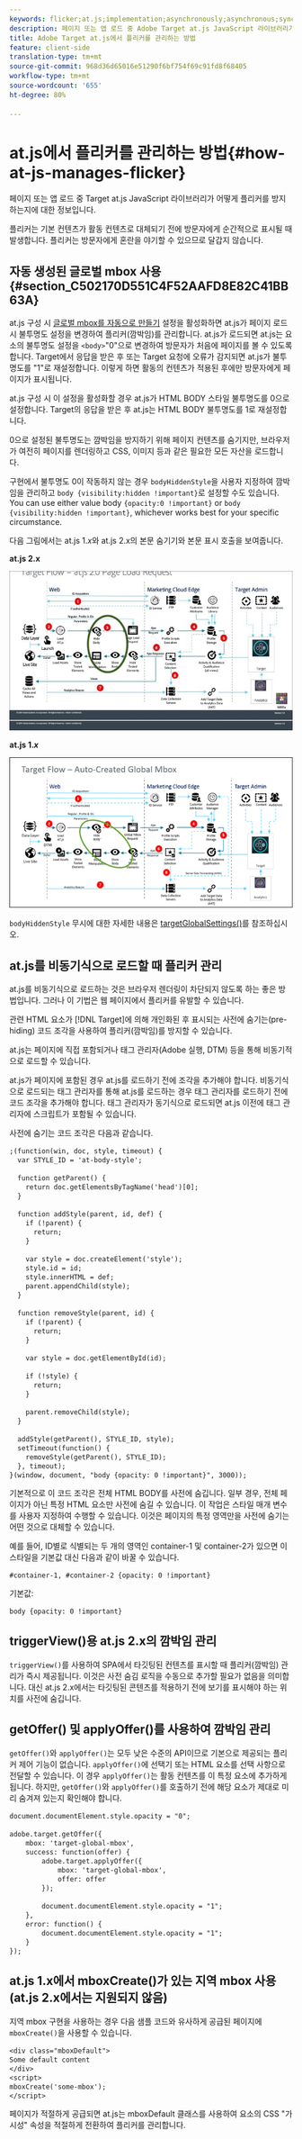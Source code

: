 ```yaml
---
keywords: flicker;at.js;implementation;asynchronously;asynchronous;synchronously;synchronous
description: 페이지 또는 앱 로드 중 Adobe Target at.js JavaScript 라이브러리가 어떻게 플리커를 방지하는지에 대한 정보입니다.
title: Adobe Target at.js에서 플리커를 관리하는 방법
feature: client-side
translation-type: tm+mt
source-git-commit: 968d36d65016e51290f6bf754f69c91fd8f68405
workflow-type: tm+mt
source-wordcount: '655'
ht-degree: 80%

---
```



# at.js에서 플리커를 관리하는 방법{#how-at-js-manages-flicker}

페이지 또는 앱 로드 중 Target at.js JavaScript 라이브러리가 어떻게 플리커를 방지하는지에 대한 정보입니다.

플리커는 기본 컨텐츠가 활동 컨텐츠로 대체되기 전에 방문자에게 순간적으로 표시될 때 발생합니다. 플리커는 방문자에게 혼란을 야기할 수 있으므로 달갑지 않습니다.

## 자동 생성된 글로벌 mbox 사용 {#section_C502170D551C4F52AAFD8E82C41BB63A}

at.js 구성 시 [글로벌 mbox를 자동으로 만들기](/help/c-implementing-target/c-implementing-target-for-client-side-web/t-mbox-download/c-understanding-global-mbox/understanding-global-mbox.md#concept_76AC0EC995A048238F3220F53773DB13) 설정을 활성화하면 at.js가 페이지 로드 시 불투명도 설정을 변경하여 플리커(깜박임)를 관리합니다. at.js가 로드되면 at.js는 요소의 불투명도 설정을 `<body>`&quot;0&quot;으로 변경하여 방문자가 처음에 페이지를 볼 수 있도록 합니다. Target에서 응답을 받은 후 또는 Target 요청에 오류가 감지되면 at.js가 불투명도를 &quot;1&quot;로 재설정합니다. 이렇게 하면 활동의 컨텐츠가 적용된 후에만 방문자에게 페이지가 표시됩니다.

at.js 구성 시 이 설정을 활성화할 경우 at.js가 HTML BODY 스타일 불투명도를 0으로 설정합니다. Target의 응답을 받은 후 at.js는 HTML BODY 불투명도를 1로 재설정합니다.

0으로 설정된 불투명도는 깜박임을 방지하기 위해 페이지 컨텐츠를 숨기지만, 브라우저가 여전히 페이지를 렌더링하고 CSS, 이미지 등과 같은 필요한 모든 자산을 로드합니다.

구현에서 불투명도 0이 작동하지 않는 경우 `bodyHiddenStyle`을 사용자 지정하여 깜박임을 관리하고 `body {visibility:hidden !important}`로 설정할 수도 있습니다. You can use either value body `{opacity:0 !important}` or `body {visibility:hidden !important}`, whichever works best for your specific circumstance.

다음 그림에서는 at.js 1.*x*&#x200B;와 at.js 2.x의 본문 숨기기와 본문 표시 호출을 보여줍니다.

**at.js 2.x**

![Target 흐름: at.js 페이지 로드 요청](/help/c-implementing-target/c-implementing-target-for-client-side-web/assets/atjs-20-flow-page-load-request.png)

**at.js 1.*x***

![](assets/target-flow2.png)

`bodyHiddenStyle` 무시에 대한 자세한 내용은 [targetGlobalSettings()](/help/c-implementing-target/c-implementing-target-for-client-side-web/targetgobalsettings.md)를 참조하십시오.

## at.js를 비동기식으로 로드할 때 플리커 관리

at.js를 비동기식으로 로드하는 것은 브라우저 렌더링이 차단되지 않도록 하는 좋은 방법입니다. 그러나 이 기법은 웹 페이지에서 플리커를 유발할 수 있습니다.

관련 HTML 요소가 [!DNL Target]에 의해 개인화된 후 표시되는 사전에 숨기는(pre-hiding) 코드 조각을 사용하여 플리커(깜박임)를 방지할 수 있습니다. 

at.js는 페이지에 직접 포함되거나 태그 관리자(Adobe 실행, DTM) 등을 통해 비동기적으로 로드할 수 있습니다.

at.js가 페이지에 포함된 경우 at.js를 로드하기 전에 조각을 추가해야 합니다. 비동기식으로 로드되는 태그 관리자를 통해 at.js를 로드하는 경우 태그 관리자를 로드하기 전에 코드 조각을 추가해야 합니다. 태그 관리자가 동기식으로 로드되면 at.js 이전에 태그 관리자에 스크립트가 포함될 수 있습니다.

사전에 숨기는 코드 조각은 다음과 같습니다.

```
;(function(win, doc, style, timeout) {
  var STYLE_ID = 'at-body-style';

  function getParent() {
    return doc.getElementsByTagName('head')[0];
  }

  function addStyle(parent, id, def) {
    if (!parent) {
      return;
    }

    var style = doc.createElement('style');
    style.id = id;
    style.innerHTML = def;
    parent.appendChild(style);
  }

  function removeStyle(parent, id) {
    if (!parent) {
      return;
    }

    var style = doc.getElementById(id);

    if (!style) {
      return;
    }

    parent.removeChild(style);
  }

  addStyle(getParent(), STYLE_ID, style);
  setTimeout(function() {
    removeStyle(getParent(), STYLE_ID);
  }, timeout);
}(window, document, "body {opacity: 0 !important}", 3000));
```

기본적으로 이 코드 조각은 전체 HTML BODY를 사전에 숨깁니다. 일부 경우, 전체 페이지가 아닌 특정 HTML 요소만 사전에 숨길 수 있습니다. 이 작업은 스타일 매개 변수를 사용자 지정하여 수행할 수 있습니다. 이것은 페이지의 특정 영역만을 사전에 숨기는 어떤 것으로 대체할 수 있습니다.

예를 들어, ID별로 식별되는 두 개의 영역인 container-1 및 container-2가 있으면 이 스타일을 기본값 대신 다음과 같이 바꿀 수 있습니다.

```
#container-1, #container-2 {opacity: 0 !important}
```

기본값:

```
body {opacity: 0 !important}
```

## triggerView()용 at.js 2.x의 깜박임 관리

`triggerView()`를 사용하여 SPA에서 타깃팅된 컨텐츠를 표시할 때 플리커(깜박임) 관리가 즉시 제공됩니다. 이것은 사전 숨김 로직을 수동으로 추가할 필요가 없음을 의미합니다. 대신 at.js 2.x에서는 타깃팅된 콘텐츠를 적용하기 전에 보기를 표시해야 하는 위치를 사전에 숨깁니다.

## getOffer() 및 applyOffer()를 사용하여 깜박임 관리

`getOffer()`와 `applyOffer()`는 모두 낮은 수준의 API이므로 기본으로 제공되는 플리커 제어 기능이 없습니다. `applyOffer()`에 선택기 또는 HTML 요소를 선택 사항으로 전달할 수 있습니다. 이 경우 `applyOffer()`는 활동 컨텐츠를 이 특정 요소에 추가하게 됩니다. 하지만, `getOffer()`와 `applyOffer()`를 호출하기 전에 해당 요소가 제대로 미리 숨겨져 있는지 확인해야 합니다.

```
document.documentElement.style.opacity = "0";
 
adobe.target.getOffer({
    mbox: 'target-global-mbox',
    success: function(offer) {
        adobe.target.applyOffer({
            mbox: 'target-global-mbox',
            offer: offer
        });
 
        document.documentElement.style.opacity = "1";
    },
    error: function() {
        document.documentElement.style.opacity = "1";        
    }
});
```

## at.js 1.x에서 mboxCreate()가 있는 지역 mbox 사용(at.js 2.x에서는 지원되지 않음)

지역 mbox 구현을 사용하는 경우 다음 샘플 코드와 유사하게 공급된 페이지에 `mboxCreate()`을 사용할 수 있습니다.

```
<div class="mboxDefault">
Some default content
</div>
<script>
mboxCreate('some-mbox');
</script>
```

페이지가 적절하게 공급되면 at.js는 mboxDefault 클래스를 사용하여 요소의 CSS &quot;가시성&quot; 속성을 적절하게 전환하여 플리커를 관리합니다.